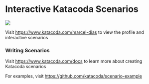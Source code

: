 # Interactive Katacoda Scenarios

[![](http://shields.katacoda.com/katacoda/marcel-dias/count.svg)](https://www.katacoda.com/marcel-dias "Get your profile on Katacoda.com")

Visit https://www.katacoda.com/marcel-dias to view the profile and interactive scenarios

### Writing Scenarios
Visit https://www.katacoda.com/docs to learn more about creating Katacoda scenarios

For examples, visit https://github.com/katacoda/scenario-example
